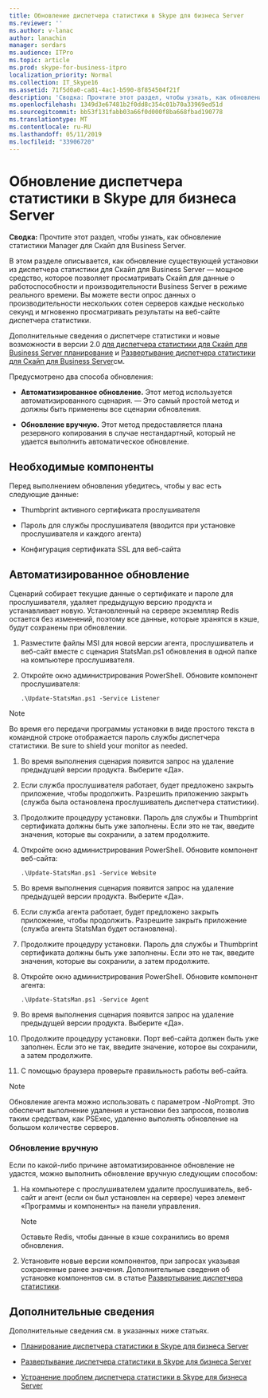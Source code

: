```yaml
---
title: Обновление диспетчера статистики в Skype для бизнеса Server
ms.reviewer: ''
ms.author: v-lanac
author: lanachin
manager: serdars
ms.audience: ITPro
ms.topic: article
ms.prod: skype-for-business-itpro
localization_priority: Normal
ms.collection: IT_Skype16
ms.assetid: 71f5d0a0-ca81-4ac1-b590-8f854504f21f
description: 'Сводка: Прочтите этот раздел, чтобы узнать, как обновление статистики Manager для Скайп для Business Server.'
ms.openlocfilehash: 1349d3e67481b2f0dd8c354c01b70a33969ed51d
ms.sourcegitcommit: bb53f131fabb03a66f0d000f8ba668fbad190778
ms.translationtype: MT
ms.contentlocale: ru-RU
ms.lasthandoff: 05/11/2019
ms.locfileid: "33906720"
---
```

# <a name="upgrade-statistics-manager-for-skype-for-business-server"></a>Обновление диспетчера статистики в Skype для бизнеса Server
 
**Сводка:** Прочтите этот раздел, чтобы узнать, как обновление статистики Manager для Скайп для Business Server.
  
В этом разделе описывается, как обновление существующей установки из диспетчера статистики для Скайп для Business Server — мощное средство, которое позволяет просматривать Скайп для данные о работоспособности и производительности Business Server в режиме реального времени. Вы можете вести опрос данных о производительности нескольких сотен серверов каждые несколько секунд и мгновенно просматривать результаты на веб-сайте диспетчера статистики. 
  
Дополнительные сведения о диспетчере статистики и новые возможности в версии 2.0 [для диспетчера статистики для Скайп для Business Server планирование](plan.md) и [Развертывание диспетчера статистики для Скайп для Business Server](deploy.md)см.
  
Предусмотрено два способа обновления:
  
- **Автоматизированное обновление.** Этот метод используется автоматизированного сценария. — Это самый простой метод и должны быть применены все сценарии обновления.
    
- **Обновление вручную.** Этот метод предоставляется плана резервного копирования в случае нестандартный, который не удается выполнить автоматическое обновление.
    
## <a name="prerequisites"></a>Необходимые компоненты

Перед выполнением обновления убедитесь, чтобы у вас есть следующие данные:
  
- Thumbprint активного сертификата прослушивателя
    
- Пароль для службы прослушивателя (вводится при установке прослушивателя и каждого агента)
    
- Конфигурация сертификата SSL для веб-сайта
    
## <a name="automated-upgrade"></a>Автоматизированное обновление

Сценарий собирает текущие данные о сертификате и пароле для прослушивателя, удаляет предыдущую версию продукта и устанавливает новую. Установленный на сервере экземпляр Redis остается без изменений, поэтому все данные, которые хранятся в кэше, будут сохранены при обновлении.
  
1. Разместите файлы MSI для новой версии агента, прослушиватель и веб-сайт вместе с сценария StatsMan.ps1 обновления в одной папке на компьютере прослушивателя.
    
2. Откройте окно администрирования PowerShell. Обновите компонент прослушивателя:
    
   ```
   .\Update-StatsMan.ps1 -Service Listener
   ```

> [!NOTE]
> Во время его передачи программы установки в виде простого текста в командной строке отображается пароль службы диспетчера статистики. Be sure to shield your monitor as needed. 
  
1. Во время выполнения сценария появится запрос на удаление предыдущей версии продукта. Выберите «Да».
    
2. Если служба прослушивателя работает, будет предложено закрыть приложение, чтобы продолжить. Разрешить приложению закрыть (служба была остановлена прослушиватель диспетчера статистики).
    
3. Продолжите процедуру установки. Пароль для службы и Thumbprint сертификата должны быть уже заполнены. Если это не так, введите значения, которые вы сохранили, а затем продолжите.
    
4. Откройте окно администрирования PowerShell. Обновите компонент веб-сайта:
    
   ```
   .\Update-StatsMan.ps1 -Service Website
   ```

5. Во время выполнения сценария появится запрос на удаление предыдущей версии продукта. Выберите «Да».
    
6. Если служба агента работает, будет предложено закрыть приложение, чтобы продолжить. Разрешите закрыть приложение (служба агента StatsMan будет остановлена).
    
7. Продолжите процедуру установки. Пароль для службы и Thumbprint сертификата должны быть уже заполнены. Если это не так, введите значения, которые вы сохранили, а затем продолжите.
    
8. Откройте окно администрирования PowerShell. Обновите компонент агента:
    
   ```
   .\Update-StatsMan.ps1 -Service Agent
   ```

9. Во время выполнения сценария появится запрос на удаление предыдущей версии продукта. Выберите «Да».
    
10. Продолжите процедуру установки. Порт веб-сайта должен быть уже заполнен. Если это не так, введите значение, которое вы сохранили, а затем продолжите.
    
11. С помощью браузера проверьте правильность работы веб-сайта.
    
> [!NOTE]
> Обновление агента можно использовать с параметром -NoPrompt. Это обеспечит выполнение удаления и установки без запросов, позволив таким средствам, как PSExec, удаленно выполнять обновление на большом количестве серверов. 
  
### <a name="manual-upgrade"></a>Обновление вручную

Если по какой-либо причине автоматизированное обновление не удастся, можно выполнить обновление вручную следующим способом:
  
1. 	На компьютере с прослушивателем удалите прослушиватель, веб-сайт и агент (если он был установлен на сервере) через элемент «Программы и компоненты» на панели управления.   
    
    > [!NOTE]
    >   Оставьте Redis, чтобы данные в кэше сохранились во время обновления.
  
2. 	Установите новые версии компонентов, при запросах указывая сохраненные ранее значения. Дополнительные сведения об установке компонентов см. в статье [Развертывание диспетчера статистики](deploy.md#BKMK_Deploy).

    
## <a name="for-more-information"></a>Дополнительные сведения
<a name="BKMK_Fixed"> </a>

Дополнительные сведения см. в указанных ниже статьях.
  
- [Планирование диспетчера статистики в Skype для бизнеса Server](plan.md)
    
- [Развертывание диспетчера статистики в Skype для бизнеса Server](deploy.md)
    
- [Устранение проблем диспетчера статистики в Skype для бизнеса Server](troubleshoot.md)
